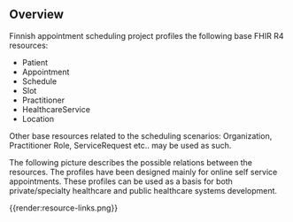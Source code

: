 ## Overview

Finnish appointment scheduling project profiles the following base FHIR R4 resources:

* Patient
* Appointment
* Schedule
* Slot
* Practitioner
* HealthcareService
* Location

Other base resources related to the scheduling scenarios: Organization, Practitioner Role, ServiceRequest etc.. may be used as such.

The following picture describes the possible relations between the resources. The profiles have been designed mainly for online self service appointments. These profiles can be used as a basis for both private/specialty healthcare and public healthcare systems development.


{{render:resource-links.png}}